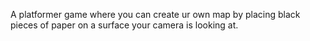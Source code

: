A platformer game where you can create ur own map by placing black pieces of paper on a surface your camera is looking at.
